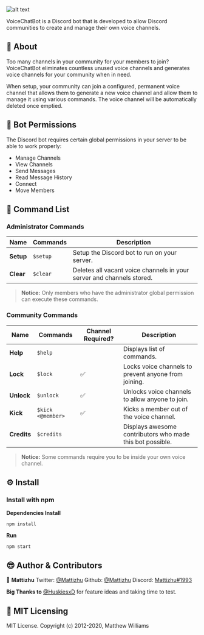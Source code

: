 ![alt text](https://repository-images.githubusercontent.com/316337111/efa212f8-4971-45e1-9434-b461af002f93)

VoiceChatBot is a Discord bot that is developed to allow Discord communities to create and manage their own voice channels.

## 📃 About
Too many channels in your community for your members to join? VoiceChatBot eliminates countless unused voice channels and generates voice channels for your community when in need.

When setup, your community can join a configured, permanent voice channel that allows them to generate a new voice channel and allow them to manage it using various commands. The voice channel will be automatically deleted once emptied.

## 🔐 Bot Permissions
The Discord bot requires certain global permissions in your server to be able to work properly:

- Manage Channels
- View Channels
- Send Messages
- Read Message History
- Connect
- Move Members

## 📡 Command List
### Administrator Commands
| Name | Commands | Description |
| ---- | -------- | ----------- |
| **Setup** | `$setup` | Setup the Discord bot to run on your server. |
| **Clear** | `$clear` | Deletes all vacant voice channels in your server and channels stored. |

> **Notice:** Only members who have the administrator global permission can execute these commands.

### Community Commands
| Name | Commands  | Channel Required? | Description |
| ---- | --------- | ----------------- | ---------- |
| **Help** | `$help`   || Displays list of commands. |
| **Lock** | `$lock`   | ✅ | Locks voice channels to prevent anyone from joining. |
| **Unlock** | `$unlock` | ✅ | Unlocks voice channels to allow anyone to join. |
| **Kick** | `$kick <@member>` | ✅ | Kicks a member out of the voice channel. |
| **Credits** | `$credits` | | Displays awesome contributors who made this bot possible. |

> **Notice:** Some commands require you to be inside your own voice channel.

## ⚙️ Install
### Install with npm

**Dependencies Install**

	npm install

**Run**

	npm start

## 😎 Author & Contributors
👤 **Mattizhu**
Twitter: [@Mattizhu](https://twitter.com/Mattizhu)
Github: [@Mattizhu](https://github.com/Mattizhu)
Discord: [Mattizhu#1993](https://discord.com/users/209966957385089024)

**Big Thanks to**
[@HuskiesxD](https://twitter.com/HuskiesxD) for feature ideas and taking time to test.

## 📑 MIT Licensing
MIT License. Copyright (c) 2012-2020, Matthew Williams
